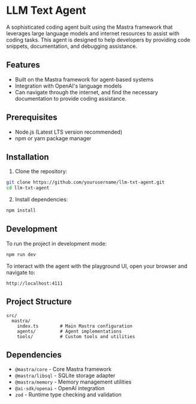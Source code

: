 # LLM Text Agent

A sophisticated coding agent built using the Mastra framework that leverages large language models and internet resources to assist with coding tasks. This agent is designed to help developers by providing code snippets, documentation, and debugging assistance.

## Features

- Built on the Mastra framework for agent-based systems
- Integration with OpenAI's language models
- Can navigate through the internet, and find the necessary documentation to provide coding assistance.

## Prerequisites

- Node.js (Latest LTS version recommended)
- npm or yarn package manager

## Installation

1. Clone the repository:
```bash
git clone https://github.com/yourusername/llm-txt-agent.git
cd llm-txt-agent
```

2. Install dependencies:
```bash
npm install
```

## Development

To run the project in development mode:

```bash
npm run dev
```

To interact with the agent with the playground UI, open your browser and navigate to:

```
http://localhost:4111
```

## Project Structure

```
src/
  mastra/
    index.ts        # Main Mastra configuration
    agents/         # Agent implementations
    tools/          # Custom tools and utilities
```

## Dependencies

- `@mastra/core` - Core Mastra framework
- `@mastra/libsql` - SQLite storage adapter
- `@mastra/memory` - Memory management utilities
- `@ai-sdk/openai` - OpenAI integration
- `zod` - Runtime type checking and validation
